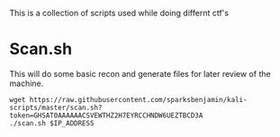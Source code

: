 This is a collection of scripts used while doing differnt ctf's


# Scan.sh
This will do some basic recon and generate files for later review of the machine.
```
wget https://raw.githubusercontent.com/sparksbenjamin/kali-scripts/master/scan.sh?token=GHSAT0AAAAAACSVEWTHZ2H7EYRCCHNDW6UEZTBCD3A
./scan.sh $IP_ADDRESS

```
